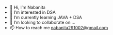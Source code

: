- 👋 Hi, I’m Nabanita
- 👀 I’m interested in DSA
- 🌱 I’m currently learning JAVA + DSA
- 💞️ I’m looking to collaborate on ...
- 📫 How to reach me nabanita291002@gmail.com

<!---
Nabanita2910/Nabanita2910 is a ✨ special ✨ repository because its `README.md` (this file) appears on your GitHub profile.
You can click the Preview link to take a look at your changes.
--->
